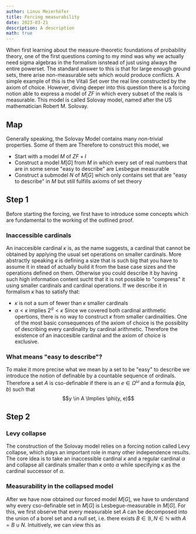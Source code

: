 ```yaml
---
author: Linus Meierhöfer
title: Forcing measurability
date: 2023-03-21
description: A description
math: true
---
```


When first learning about the measure-theoretic foundations of probability theory, one of the first questions coming to my mind was why we actually need sigma algebras in the formalism isnstead of just using always the entire powerset. The standard answer to this is that for large enough ground sets, there arise non-measurable sets which would produce conflicts. A simple example of this is the Vitali Set over the real line constructed by the axiom of choice. However, diving deeper into this question there is a forcing notion able to express a model of $ZF$ in which every subset of the reals is measurable. This model is called Solovay model, named after the US mathematician Robert M. Solovay.

## Map
Generally speaking, the Solovay Model contains many non-trivial properties. Some of them are 
Therefore to construct this model, we
- Start with a model $M$ of $ZF+I$
- Construct a model $M[G]$ from $M$ in which every set of real numbers that are in some sense "easy to describe" are Lesbegue measurable
- Construct a submodel $N$ of $M[G]$ which only contains set that are "easy to describe" in $M$ but still fulfills axioms of set theory

## Step 1
Before starting the forcing, we first have to introduce some concepts which are fundamental to the working of the outlined proof.

### Inaccessible cardinals
An inaccesible cardinal $\kappa$ is, as the name suggests, a cardinal that cannot be obtained by applying the usual set operations on smaller cardinals. More abstractly speaking $\kappa$ is defining a size that is such big that you have to assume it in stead of actually build it from the base case sizes and the operations defined on them. Otherwise you could describe it by having such high information content sucht that it is not possible to "compress" it using smaller cardinals and cardinal operations. If we describe it in formalism $\kappa$ has to satisfy that:
-  $\kappa$ is not a sum of fewer than $\kappa$ smaller cardinals
- $\alpha < \kappa$ implies $2^{\alpha} < \kappa$
Since we covered both cardinal arithmetic opertions, there is no way to construct $\kappa$ from smaller cardinalities. One of the most basic consequences of the axiom of choice is the possiblity of describing every cardinality by cardinal arithmetic. Therefore the existence of an inaccesible cardinal and the axiom of choice is exclusive.

### What means "easy to describe"?
To make it more precise what we mean by a set to be "easy" to describe we introduce the notion of definable by a countable sequence of ordinals. Therefore a set $A$ is cso-definable if there is an $e \in \Omega^{\omega}$ and a formula $\phi(a, b)$ such that $$y \in A \Implies \phi(y, e)$$

## Step 2

### Levy collapse
The construction of the Solovay model relies on a forcing notion called Levy collapse, which plays an important role in many other independence results. The core idea is to take an inaccessible cardinal $\kappa$ and a regular cardinal $\alpha$ and collapse all cardinals smaller than $\kappa$ onto $\alpha$ while specifying $\kappa$ as the cardinal successor of $\alpha$.

### Measurability in the collapsed model
After we have now obtained our forced model $M[G]$, we have to understand why every cso-definable set in $M[G]$ is Lesbegue-measurable in $M[G]$.
For this, we first observe that every measurable set $A$ can be decomposed into the union of a borel set and a null set, i.e. there exists $B \in  \mathbb{B}, N \in \mathbb{N}$ with $A = B \cup N$. Intuitively, we can view this as 
